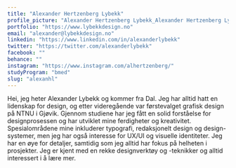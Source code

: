 ```yaml
---
title: "Alexander Hertzenberg Lybekk"
profile_picture: "Alexander Hertzenberg Lybekk_Alexander Hertzenberg Lybekk.webp"
portfolio: "https://www.lybekkdesign.no"
email: "alexander@lybekkdesign.no"
linkedin: "https://www.linkedin.com/in/alexanderlybekk"
twitter: "https://twitter.com/alexanderlybekk"
facebook: ""
behance: ""
instagram: "https://www.instagram.com/alhertzenberg/"
studyProgram: "bmed"
slug: "alexanhl"
---
```


Hei, jeg heter Alexander Lybekk og kommer fra Dal. Jeg har alltid hatt en lidenskap for design, og etter videregående var førstevalget grafisk design på NTNU i Gjøvik. Gjennom studiene har jeg fått en solid forståelse for designprosessen og har utviklet mine ferdigheter og kreativitet. Spesialområdene mine inkluderer typografi, redaksjonelt design og design-systemer, men jeg har også interesse for UX/UI og visuelle identiteter. Jeg har en øye for detaljer, samtidig som jeg alltid har fokus på helheten i prosjekter. Jeg er kjent med en rekke designverktøy og -teknikker og alltid interessert i å lære mer.

